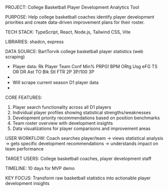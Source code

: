 PROJECT: College Basketball Player Development Analytics Tool

PURPOSE: Help college basketball coaches identify player development priorities and create data-driven improvement plans for their roster.

TECH STACK: TypeScript, React, Node.js, Tailwind CSS, Vite

LIBRARIES: shadcn, express

DATA SOURCE: BartTorvik college basketball player statistics (web scraping)
- Player data: 
Rk	Player	Team	Conf	Min%	PRPG!	BPM	ORtg	Usg	eFG	TS	OR	DR	Ast	TO	Blk	Stl	FTR	2P	3P/100	3P
- 
- Will scrape current season D1 player data
- 
CORE FEATURES:
1. Player search functionality across all D1 players
2. Individual player profiles showing statistical strengths/weaknesses
3. Development priority recommendations based on position benchmarks
4. Team roster overview with development insights
5. Data visualizations for player comparisons and improvement areas

USER WORKFLOW: Coach searches player/team → views statistical analysis → gets specific development recommendations → understands impact on team performance

TARGET USERS: College basketball coaches, player development staff

TIMELINE: 10 days for MVP demo

KEY FOCUS: Transform raw basketball statistics into actionable player development insights